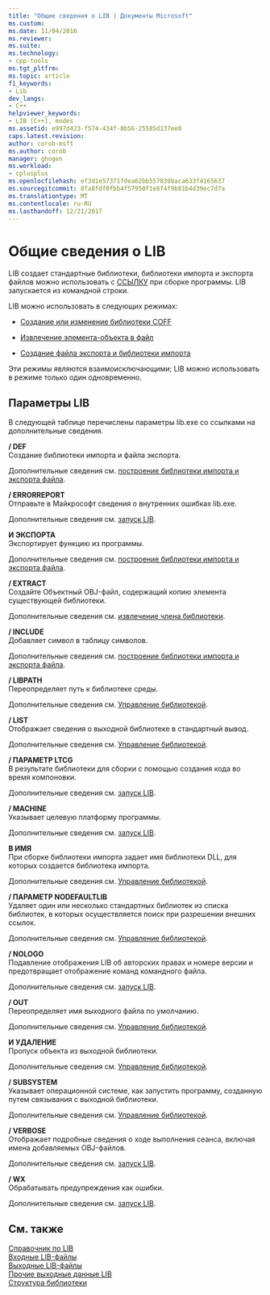 ```yaml
---
title: "Общие сведения о LIB | Документы Microsoft"
ms.custom: 
ms.date: 11/04/2016
ms.reviewer: 
ms.suite: 
ms.technology:
- cpp-tools
ms.tgt_pltfrm: 
ms.topic: article
f1_keywords:
- Lib
dev_langs:
- C++
helpviewer_keywords:
- LIB [C++], modes
ms.assetid: e997d423-f574-434f-8b56-25585d137ee0
caps.latest.revision: 
author: corob-msft
ms.author: corob
manager: ghogen
ms.workload:
- cplusplus
ms.openlocfilehash: ef3d1e57371fdea62bb557830baca633f4165637
ms.sourcegitcommit: 8fa8fdf0fbb4f57950f1e8f4f9b81b4d39ec7d7a
ms.translationtype: MT
ms.contentlocale: ru-RU
ms.lasthandoff: 12/21/2017
---
```

# <a name="overview-of-lib"></a>Общие сведения о LIB
LIB создает стандартные библиотеки, библиотеки импорта и экспорта файлов можно использовать с [ССЫЛКУ](../../build/reference/linker-options.md) при сборке программы. LIB запускается из командной строки.  
  
 LIB можно использовать в следующих режимах:  
  
-   [Создание или изменение библиотеки COFF](../../build/reference/managing-a-library.md)  
  
-   [Извлечение элемента-объекта в файл](../../build/reference/extracting-a-library-member.md)  
  
-   [Создание файла экспорта и библиотеки импорта](../../build/reference/working-with-import-libraries-and-export-files.md)  
  
 Эти режимы являются взаимоисключающими; LIB можно использовать в режиме только один одновременно.  
  
## <a name="lib-options"></a>Параметры LIB  
 В следующей таблице перечислены параметры lib.exe со ссылками на дополнительные сведения.  
  
 **/ DEF**  
 Создание библиотеки импорта и файла экспорта.  
  
 Дополнительные сведения см. [построение библиотеки импорта и экспорта файла](../../build/reference/building-an-import-library-and-export-file.md).  
  
 **/ ERRORREPORT**  
 Отправьте в Майкрософт сведения о внутренних ошибках lib.exe.  
  
 Дополнительные сведения см. [запуск LIB](../../build/reference/running-lib.md).  
  
 **И ЭКСПОРТА**  
 Экспортирует функцию из программы.  
  
 Дополнительные сведения см. [построение библиотеки импорта и экспорта файла](../../build/reference/building-an-import-library-and-export-file.md).  
  
 **/ EXTRACT**  
 Создайте Объектный OBJ-файл, содержащий копию элемента существующей библиотеки.  
  
 Дополнительные сведения см. [извлечение члена библиотеки](../../build/reference/extracting-a-library-member.md).  
  
 **/ INCLUDE**  
 Добавляет символ в таблицу символов.  
  
 Дополнительные сведения см. [построение библиотеки импорта и экспорта файла](../../build/reference/building-an-import-library-and-export-file.md).  
  
 **/ LIBPATH**  
 Переопределяет путь к библиотеке среды.  
  
 Дополнительные сведения см. [Управление библиотекой](../../build/reference/managing-a-library.md).  
  
 **/ LIST**  
 Отображает сведения о выходной библиотеке в стандартный вывод.  
  
 Дополнительные сведения см. [Управление библиотекой](../../build/reference/managing-a-library.md).  
  
 **/ ПАРАМЕТР LTCG**  
 В результате библиотеки для сборки с помощью создания кода во время компоновки.  
  
 Дополнительные сведения см. [запуск LIB](../../build/reference/running-lib.md).  
  
 **/ MACHINE**  
 Указывает целевую платформу программы.  
  
 Дополнительные сведения см. [запуск LIB](../../build/reference/running-lib.md).  
  
 **В ИМЯ**  
 При сборке библиотеки импорта задает имя библиотеки DLL, для которых создается библиотека импорта.  
  
 Дополнительные сведения см. [Управление библиотекой](../../build/reference/managing-a-library.md).  
  
 **/ ПАРАМЕТР NODEFAULTLIB**  
 Удаляет один или несколько стандартных библиотек из списка библиотек, в которых осуществляется поиск при разрешении внешних ссылок.  
  
 Дополнительные сведения см. [Управление библиотекой](../../build/reference/managing-a-library.md).  
  
 **/ NOLOGO**  
 Подавление отображения LIB об авторских правах и номере версии и предотвращает отображение команд командного файла.  
  
 Дополнительные сведения см. [запуск LIB](../../build/reference/running-lib.md).  
  
 **/ OUT**  
 Переопределяет имя выходного файла по умолчанию.  
  
 Дополнительные сведения см. [Управление библиотекой](../../build/reference/managing-a-library.md).  
  
 **И УДАЛЕНИЕ**  
 Пропуск объекта из выходной библиотеки.  
  
 Дополнительные сведения см. [Управление библиотекой](../../build/reference/managing-a-library.md).  
  
 **/ SUBSYSTEM**  
 Указывает операционной системе, как запустить программу, созданную путем связывания с выходной библиотеки.  
  
 Дополнительные сведения см. [Управление библиотекой](../../build/reference/managing-a-library.md).  
  
 **/ VERBOSE**  
 Отображает подробные сведения о ходе выполнения сеанса, включая имена добавляемых OBJ-файлов.  
  
 Дополнительные сведения см. [запуск LIB](../../build/reference/running-lib.md).  
  
 **/ WX**  
 Обрабатывать предупреждения как ошибки.  
  
 Дополнительные сведения см. [запуск LIB](../../build/reference/running-lib.md).  
  
## <a name="see-also"></a>См. также  
 [Справочник по LIB](../../build/reference/lib-reference.md)   
 [Входные LIB-файлы](../../build/reference/lib-input-files.md)   
 [Выходные LIB-файлы](../../build/reference/lib-output-files.md)   
 [Прочие выходные данные LIB](../../build/reference/other-lib-output.md)   
 [Структура библиотеки](../../build/reference/structure-of-a-library.md)